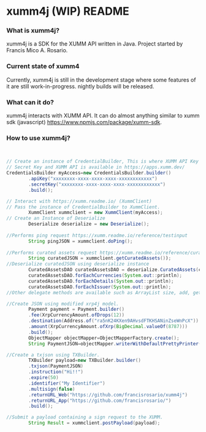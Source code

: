 xumm4j (WIP) README
=====

### What is xumm4j?
xumm4j is a SDK for the XUMM API written in Java. Project started by Francis Mico A. Rosario.

### Current state of xumm4
Currently, xumm4j is still in the development stage where some features of it are still work-in-progress. nightly builds will be released.

### What can it do?
xumm4j interacts with XUMM API. It can do almost anything similar to xumm sdk (javascript) https://www.npmjs.com/package/xumm-sdk.

### How to use xumm4j?

```java


// Create an instance of CredentialBuilder, This is where XUMM API Key and SecretKey are stored.
// Secret Key and XUMM API is available in https://apps.xumm.dev/
CredentialsBuilder myAccess=new CredentialsBuilder.builder()
        .apiKey("xxxxxxxx-xxxx-xxxx-xxxx-xxxxxxxxxxxx")
        .secretKey("xxxxxxxx-xxxx-xxxx-xxxx-xxxxxxxxxxxx")
        .build();

// Interact with https://xumm.readme.io/ (XummClient)
// Pass the instance of CredentialBuilder to XummClient.
        XummClient xummclient = new XummClient(myAccess);
// Create an Instance of Deserialize
        Deserialize deserialize = new Deserialize();
        
//Performs ping request https://xumm.readme.io/reference/testinput
        String pingJSON = xummclient.doPing();
 
//Performs curated assets request https://xumm.readme.io/reference/curated-assets
        String curatedJSON = xummclient.getCuratedAssets());
//Deserialize curatedJSON using deserialize instance
        CuratedAssetsDAO curatedAssetsDAO = deserialize.CuratedAssets(curratedJSON);
        curatedAssetsDAO.forEachCurrencies(System.out::println);
        curatedAssetsDAO.forEachDetails(System.out::println);
        curatedAssetsDAO.forEachIssuer(System.out::println);
//Other delegate methods are available such as ArrayList size, add, get.

//Create JSON using modified xrp4j model.
        Payment payment = Payment.builder()
        .fee(XrpCurrencyAmount.ofDrops(12))
        .destination(Address.of("ra5nK24KXen9AHvsdFTKHSANinZseWnPcX"))
        .amount(XrpCurrencyAmount.ofXrp(BigDecimal.valueOf(8787)))
        .build();
        ObjectMapper objectMapper=ObjectMapperFactory.create();
        String PaymentJSON=objectMapper.writerWithDefaultPrettyPrinter().writeValueAsString(payment);

//Create a txjson using TXBuilder.
        TXBuilder payload=new TXBuilder.builder()
        .txjson(PaymentJSON)
        .instruction("Hi!!")
        .expire(50)
        .identifier("My Identifier")
        .multisign(false)
        .returnURL_Web("https://github.com/francisrosario/xumm4j")
        .returnURL_App("https://github.com/francisrosario/")
        .build();

//Submit a payload containing a sign request to the XUMM.
        String Result = xummclient.postPayload(payload);
```
